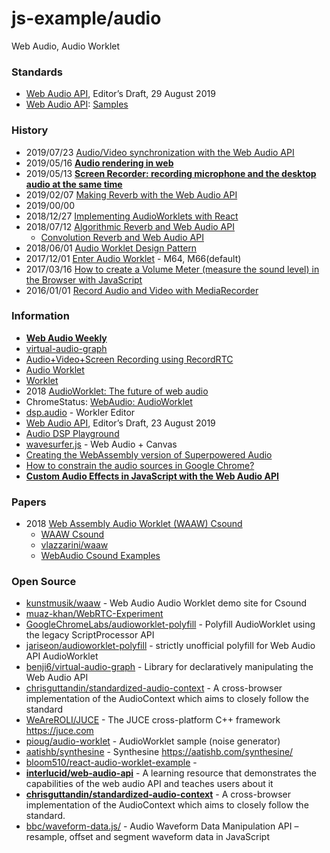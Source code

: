 # js-example/audio
Web Audio, Audio Worklet

### Standards
- [Web Audio API](https://webaudio.github.io/web-audio-api/), Editor’s Draft, 29 August 2019
- [Web Audio API](https://webaudioapi.com/): [Samples](https://webaudioapi.com/samples/)


### History
- 2019/07/23 [Audio/Video synchronization with the Web Audio API](https://blog.paul.cx/post/audio-video-synchronization-with-the-web-audio-api/)
- 2019/05/16 [**Audio rendering in web**](http://www.secmem.org/blog/2019/05/16/audio-rendering-in-web/)
- 2019/05/13 [**Screen Recorder: recording microphone and the desktop audio at the same time**](https://paul.kinlan.me/screen-recorderrecording-microphone-and-the-desktop-audio-at-the-same-time/)
- 2019/02/07 [Making Reverb with the Web Audio API](http://blog.gskinner.com/archives/2019/02/reverb-web-audio-api.html)
- 2019/00/00
- 2018/12/27 [Implementing AudioWorklets with React](https://hackernoon.com/implementing-audioworklets-with-react-8a80a470474)
- 2018/07/12 [Algorithmic Reverb and Web Audio API](https://itnext.io/algorithmic-reverb-and-web-audio-api-e1ccec94621a)
    - [Convolution Reverb and Web Audio API](https://itnext.io/convolution-reverb-and-web-audio-api-8ee65108f4ae)
- 2018/06/01 [Audio Worklet Design Pattern](https://developers.google.com/web/updates/2018/06/audio-worklet-design-pattern)
- 2017/12/01 [Enter Audio Worklet](https://developers.google.com/web/updates/2017/12/audio-worklet) - M64, M66(default)
- 2017/03/16 [How to create a Volume Meter (measure the sound level) in the Browser with JavaScript](https://ourcodeworld.com/articles/read/413/how-to-create-a-volume-meter-measure-the-sound-level-in-the-browser-with-javascript)
- 2016/01/01 [Record Audio and Video with MediaRecorder](https://developers.google.com/web/updates/2016/01/mediarecorder)


### Information
- [**Web Audio Weekly**](https://www.webaudioweekly.com/)
- [virtual-audio-graph](https://virtual-audio-graph.netlify.com/)
- [Audio+Video+Screen Recording using RecordRTC](https://www.webrtc-experiment.com/RecordRTC/)
- [Audio Worklet](https://googlechromelabs.github.io/web-audio-samples/audio-worklet/)
- [Worklet](https://developer.mozilla.org/en-US/docs/Web/API/Worklet)
- 2018 [AudioWorklet: The future of web audio](https://hoch.io/assets/publications/icmc-2018-choi-audioworklet.pdf)
- ChromeStatus: [WebAudio: AudioWorklet](https://www.chromestatus.com/feature/4588498229133312)
- [dsp.audio](https://dsp.audio/) - Workler Editor
- [Web Audio API](https://webaudio.github.io/web-audio-api/), Editor’s Draft, 23 August 2019
- [Audio DSP Playground](https://arthurcarabott.com/audio-dsp-playground/)
- [wavesurfer.js](https://wavesurfer-js.org/) - Web Audio + Canvas
- [Creating the WebAssembly version of Superpowered Audio](https://superpowered.com/web-assembly-audio-javascript-web-audio)
- [How to constrain the audio sources in Google Chrome?](https://support.twilio.com/hc/en-us/articles/223180868-How-to-constrain-the-audio-sources-in-Google-Chrome-)
- [**Custom Audio Effects in JavaScript with the Web Audio API**](https://noisehack.com/custom-audio-effects-javascript-web-audio-api/)


### Papers
- 2018 [Web Assembly Audio Worklet (WAAW) Csound](https://arxiv.org/abs/1804.111200)
    - [WAAW Csound](https://www.groundai.com/project/waaw-csound/)
    - [vlazzarini/waaw](https://github.com/vlazzarini/waaw)
    - [WebAudio Csound Examples](https://vlazzarini.github.io/paw/examples/index.html)


### Open Source
- [kunstmusik/waaw](https://github.com/kunstmusik/waaw) - Web Audio Audio Worklet demo site for Csound
- [muaz-khan/WebRTC-Experiment](https://github.com/muaz-khan/WebRTC-Experiment) 
- [GoogleChromeLabs/audioworklet-polyfill](https://github.com/GoogleChromeLabs/audioworklet-polyfill) - Polyfill AudioWorklet using the legacy ScriptProcessor API
- [jariseon/audioworklet-polyfill](https://github.com/jariseon/audioworklet-polyfill) - strictly unofficial polyfill for Web Audio API AudioWorklet
- [benji6/virtual-audio-graph](https://github.com/benji6/virtual-audio-graph) - Library for declaratively manipulating the Web Audio API
- [chrisguttandin/standardized-audio-context](https://github.com/chrisguttandin/standardized-audio-context) - A cross-browser implementation of the AudioContext which aims to closely follow the standard
- [WeAreROLI/JUCE](https://github.com/WeAreROLI/JUCE) - The JUCE cross-platform C++ framework https://juce.com
- [pioug/audio-worklet](https://github.com/pioug/audio-worklet) - AudioWorklet sample (noise generator)
- [aatishb/synthesine](https://github.com/aatishb/synthesine) - Synthesine https://aatishb.com/synthesine/
- [bloom510/react-audio-worklet-example](https://github.com/bloom510/react-audio-worklet-example) - 
- [**interlucid/web-audio-api**](https://github.com/interlucid/web-audio-api) - A learning resource that demonstrates the capabilities of the web audio API and teaches users about it
- [**chrisguttandin/standardized-audio-context**](https://github.com/chrisguttandin/standardized-audio-context) - A cross-browser implementation of the AudioContext which aims to closely follow the standard.
- [bbc/waveform-data.js/](https://github.com/bbc/waveform-data.js) - Audio Waveform Data Manipulation API – resample, offset and segment waveform data in JavaScript



